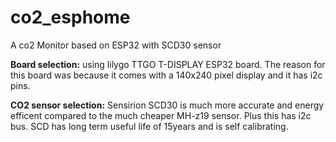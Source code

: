 # co2_esphome
A co2 Monitor based on ESP32 with SCD30 sensor

**Board selection:**
using lilygo TTGO T-DISPLAY ESP32 board.
The reason for this board was because it comes with a 140x240 pixel display and it has i2c pins.

**CO2 sensor selection:**
Sensirion SCD30 is much more accurate and energy efficent compared to the much cheaper MH-z19 sensor.
Plus this has i2c bus.
SCD has long term useful life of 15years and is self calibrating. 


